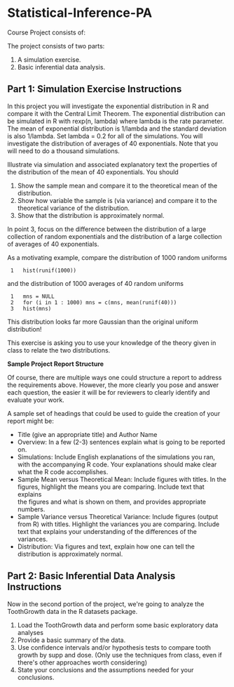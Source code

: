 # Statistical-Inference-PA

Course Project consists of:

The project consists of two parts:

  1. A simulation exercise.
  2. Basic inferential data analysis.

## Part 1: Simulation Exercise Instructions

In this project you will investigate the exponential distribution in R and compare it with the Central Limit Theorem. The exponential distribution can be simulated in R with rexp(n, lambda) where lambda is the rate parameter. The mean of exponential distribution is 1/lambda and the standard deviation is also 1/lambda. Set lambda = 0.2 for all of the simulations. You will investigate the distribution of averages of 40 exponentials. Note that you will need to do a thousand simulations.

Illustrate via simulation and associated explanatory text the properties of the distribution of the mean of 40 exponentials. You should

  1.  Show the sample mean and compare it to the theoretical mean of the distribution.
  2.  Show how variable the sample is (via variance) and compare it to the theoretical variance of the distribution.
  3.  Show that the distribution is approximately normal. 
  
In point 3, focus on the difference between the distribution of a large collection of random exponentials and the distribution of a large collection of averages of 40 exponentials.

As a motivating example, compare the distribution of 1000 random uniforms

 ````
  1   hist(runif(1000))
 ````
  
and the distribution of 1000 averages of 40 random uniforms

 ````
  1   mns = NULL
  2   for (i in 1 : 1000) mns = c(mns, mean(runif(40)))
  3   hist(mns)
 ````
  
This distribution looks far more Gaussian than the original uniform distribution!

This exercise is asking you to use your knowledge of the theory given in class to relate the two distributions.

**Sample Project Report Structure**

Of course, there are multiple ways one could structure a report to address the requirements above. However, the more clearly you pose and answer each question, the easier it will be for reviewers to clearly identify and evaluate your work.

A sample set of headings that could be used to guide the creation of your report might be:

  * Title (give an appropriate title) and Author Name
  * Overview: In a few (2-3) sentences explain what is going to be reported on.
  * Simulations: Include English explanations of the simulations you ran, with the accompanying R code. Your explanations should make clear what the R
    code accomplishes.
  * Sample Mean versus Theoretical Mean: Include figures with titles. In the figures, highlight the means you are comparing. Include text that explains  
    the figures and what is shown on them, and provides appropriate numbers.
  * Sample Variance versus Theoretical Variance: Include figures (output from R) with titles. Highlight the variances you are comparing. Include text
    that explains your understanding of the differences of the variances.
  * Distribution: Via figures and text, explain how one can tell the distribution is approximately normal.
  

## Part 2: Basic Inferential Data Analysis Instructions

Now in the second portion of the project, we're going to analyze the ToothGrowth data in the R datasets package.

  1.  Load the ToothGrowth data and perform some basic exploratory data analyses
  2.  Provide a basic summary of the data.
  3.  Use confidence intervals and/or hypothesis tests to compare tooth growth by supp and dose. (Only use the techniques from class, even if there's
      other approaches worth considering)
  4.  State your conclusions and the assumptions needed for your conclusions.









